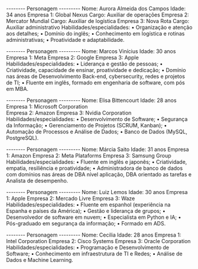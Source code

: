 -------- Personagem ---------
Nome: Aurora Almeida dos Campos
Idade: 34 anos
Empresa 1:
Global Nexus
Cargo: Auxiliar de operações
Empresa 2:
Mercator Mundial
Cargo: Auxiliar de logística
Empresa 3:
Nova Rota
Cargo: Auxiliar administrativo
Habilidades/especialidades:
•	Organização e atenção aos detalhes;
•	Domínio do inglês;
•	Conhecimento em logística e rotinas administrativas;
•	Proatividade e adaptabilidade.

-------- Personagem ---------
Nome: Marcos Vinícius
Idade: 30 anos
Empresa 1:
Meta
Empresa 2:
Google
Empresa 3:
Apple
Habilidades/especialidades:
•	Liderança e gestão de pessoas;
•	Criatividade, capacidade de ensinar, proatividade e dedicação;
•	Domínio nas áreas de Desenvolvimento Back-end, cybersecurity, redes e projetos de TI;
•	Fluente em inglês, formado em engenharia de software, com pós em MBA.

-------- Personagem ---------
Nome: Elisa Bittencourt
Idade: 28 anos
Empresa 1:
Microsoft Corporation	
Empresa 2:
Amazon
Empresa 3:
Nvidia Corporation
Habilidades/especialidades:
•	Desenvolvimento de Software;
•	Segurança da Informação;
•	Gerenciamento de Projetos (SCRUM, Kanban);
•	Automação de Processos e Análise de Dados;
•	Banco de Dados (MySQL, PostgreSQL).

-------- Personagem ---------
Nome: Márcia Saito
Idade: 31 anos
Empresa 1:
Amazon
Empresa 2:
Meta Plataforms
Empresa 3:
Samsung Group
Habilidades/especialidades:
•	Fluente em inglês e japonês;
•	⁠Criatividade, empatia, resiliência e proatividade;
•	⁠Administradora de banco de dados com domínios nas áreas de DBA nível aplicação, DBA orientado as tarefas e Analista de desempenho.

-------- Personagem ---------
Nome: Luiz Lemos
Idade: 30 anos
Empresa 1:
Apple
Empresa 2:
Mercado Livre
Empresa 3:
Waze
Habilidades/especialidades:
•	Fluente em espanhol (experiência na Espanha e países da América);
•	Gestão e liderança de grupos;
•	Desenvolvedor de software em nuvem;
•	Especialista em Python e IA;
•	Pós-graduado em segurança da informação; 
•	Formado em ADS.

-------- Personagem ---------
Nome: Cecilia
Idade: 28 anos
Empresa 1:
Intel Corporation
Empresa 2:
Cisco Systems
Empresa 3:
Oracle Corporation
Habilidades/especialidades:
•	Programação e Desenvolvimento de Software;
•	Conhecimento em infraestrutura de TI e Redes;
•	Análise de Dados e Machine Learning.



